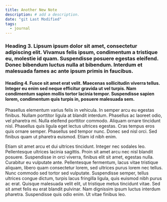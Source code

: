 ```yaml
---
title: Another New Note
description: # add a description.
date: "git Last Modified"
tags: 
  - journal
---
```



### Heading 3. Lipsum ipsum dolor sit amet, consectetur adipiscing elit. Vivamus felis ipsum, condimentum a tristique eu, molestie id quam. Suspendisse posuere egestas eleifend. Donec bibendum luctus nulla at bibendum. Interdum et malesuada fames ac ante ipsum primis in faucibus.  
  
#### Heading 4. Fusce sit amet erat velit. Maecenas sollicitudin viverra tellus. Integer eu enim sed neque efficitur gravida ut vel turpis. Nam condimentum sapien mollis tortor lacinia tempor. Suspendisse sapien lorem, condimentum quis turpis in, posuere malesuada sem.  
  
Phasellus elementum varius felis in vehicula. In semper arcu eu egestas finibus. Nullam porttitor ligula at blandit interdum. Phasellus ac laoreet odio, vel pharetra mi. Nulla eleifend porttitor commodo. Aliquam ornare tincidunt nisl. Phasellus quis ligula eget lectus ultrices egestas. Cras tempus eros quis ornare semper. Phasellus sed tempor nunc. Donec sed nisl orci. Sed finibus quam ut pharetra euismod. Etiam id nibh enim.  
  
Etiam sit amet arcu et dui ultrices tincidunt. Integer nec sodales leo. Pellentesque ultrices lacinia sagittis. Proin sit amet arcu nec nisl blandit posuere. Suspendisse in orci viverra, finibus elit sit amet, egestas nulla. Curabitur eu vulputate ante. Pellentesque fermentum, lacus vitae tristique aliquam, libero quam consectetur lorem, sed ultrices purus lorem nec tellus. Nunc commodo sed tortor sed vulputate. Suspendisse semper, tellus ultrices congue dictum, turpis lacus fringilla ligula, quis euismod nibh purus ac erat. Quisque malesuada velit elit, ut tristique metus tincidunt vitae. Sed sit amet felis eu erat blandit pulvinar. Nam dignissim ipsum luctus interdum pharetra. Suspendisse quis odio enim. Ut vitae finibus leo.